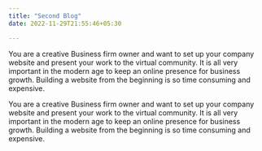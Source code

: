 ```yaml
---
title: "Second Blog"
date: 2022-11-29T21:55:46+05:30

---
```



You are a creative Business firm owner and want to set up your company website and present your work to the virtual community. It is all very important in the modern age to keep an online presence for business growth. Building a website from the beginning is so time consuming and expensive.

You are a creative Business firm owner and want to set up your company website and present your work to the virtual community. It is all very important in the modern age to keep an online presence for business growth. Building a website from the beginning is so time consuming and expensive.
